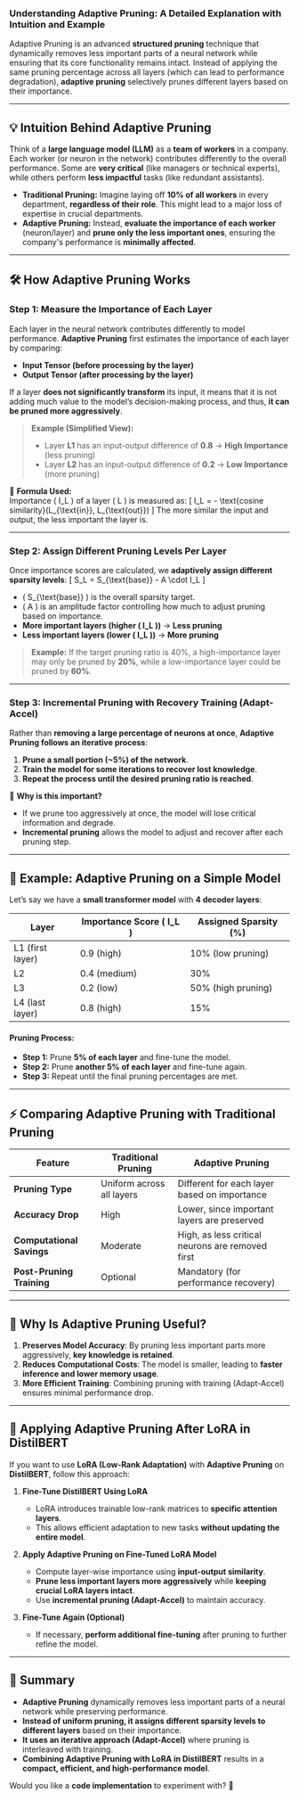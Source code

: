 ### **Understanding Adaptive Pruning: A Detailed Explanation with Intuition and Example**

Adaptive Pruning is an advanced **structured pruning** technique that dynamically removes less important parts of a neural network while ensuring that its core functionality remains intact. Instead of applying the same pruning percentage across all layers (which can lead to performance degradation), **adaptive pruning** selectively prunes different layers based on their importance.

---

## **💡 Intuition Behind Adaptive Pruning**
Think of a **large language model (LLM)** as a **team of workers** in a company. Each worker (or neuron in the network) contributes differently to the overall performance. Some are **very critical** (like managers or technical experts), while others perform **less impactful** tasks (like redundant assistants).

- **Traditional Pruning:** Imagine laying off **10% of all workers** in every department, **regardless of their role**. This might lead to a major loss of expertise in crucial departments.
- **Adaptive Pruning:** Instead, **evaluate the importance of each worker** (neuron/layer) and **prune only the less important ones**, ensuring the company's performance is **minimally affected**.

---

## **🛠️ How Adaptive Pruning Works**
### **Step 1: Measure the Importance of Each Layer**
Each layer in the neural network contributes differently to model performance. **Adaptive Pruning** first estimates the importance of each layer by comparing:
- **Input Tensor (before processing by the layer)**
- **Output Tensor (after processing by the layer)**

If a layer **does not significantly transform** its input, it means that it is not adding much value to the model’s decision-making process, and thus, **it can be pruned more aggressively**.

> **Example (Simplified View):**
> - Layer **L1** has an input-output difference of **0.8** → **High Importance** (less pruning)
> - Layer **L2** has an input-output difference of **0.2** → **Low Importance** (more pruning)

🔹 **Formula Used:**  
Importance \( I_L \) of a layer \( L \) is measured as:
\[
I_L = - \text{cosine similarity}(L_{\text{in}}, L_{\text{out}})
\]
The more similar the input and output, the less important the layer is.

---

### **Step 2: Assign Different Pruning Levels Per Layer**
Once importance scores are calculated, we **adaptively assign different sparsity levels**:
\[
S_L = S_{\text{base}} - A \cdot I_L
\]
- \( S_{\text{base}} \) is the overall sparsity target.
- \( A \) is an amplitude factor controlling how much to adjust pruning based on importance.
- **More important layers (higher \( I_L \))** → **Less pruning**
- **Less important layers (lower \( I_L \))** → **More pruning**

> **Example:** If the target pruning ratio is 40%, a high-importance layer may only be pruned by **20%**, while a low-importance layer could be pruned by **60%**.

---

### **Step 3: Incremental Pruning with Recovery Training (Adapt-Accel)**
Rather than **removing a large percentage of neurons at once**, **Adaptive Pruning follows an iterative process**:
1. **Prune a small portion (~5%) of the network**.
2. **Train the model for some iterations to recover lost knowledge**.
3. **Repeat the process until the desired pruning ratio is reached**.

🔹 **Why is this important?**
- If we prune too aggressively at once, the model will lose critical information and degrade.
- **Incremental pruning** allows the model to adjust and recover after each pruning step.

---

## **📌 Example: Adaptive Pruning on a Simple Model**
Let’s say we have a **small transformer model** with **4 decoder layers**:

| Layer | Importance Score \( I_L \) | Assigned Sparsity (%) |
|--------|------------------|--------------------|
| L1 (first layer) | 0.9 (high) | 10% (low pruning) |
| L2 | 0.4 (medium) | 30% |
| L3 | 0.2 (low) | 50% (high pruning) |
| L4 (last layer) | 0.8 (high) | 15% |

#### **Pruning Process:**
- **Step 1:** Prune **5% of each layer** and fine-tune the model.
- **Step 2:** Prune **another 5% of each layer** and fine-tune again.
- **Step 3:** Repeat until the final pruning percentages are met.

---

## **⚡ Comparing Adaptive Pruning with Traditional Pruning**
| Feature | Traditional Pruning | Adaptive Pruning |
|---------|-----------------|-----------------|
| **Pruning Type** | Uniform across all layers | Different for each layer based on importance |
| **Accuracy Drop** | High | Lower, since important layers are preserved |
| **Computational Savings** | Moderate | High, as less critical neurons are removed first |
| **Post-Pruning Training** | Optional | Mandatory (for performance recovery) |

---

## **🚀 Why Is Adaptive Pruning Useful?**
1. **Preserves Model Accuracy**: By pruning less important parts more aggressively, **key knowledge is retained**.
2. **Reduces Computational Costs**: The model is smaller, leading to **faster inference and lower memory usage**.
3. **More Efficient Training**: Combining pruning with training (Adapt-Accel) ensures minimal performance drop.

---

## **🔗 Applying Adaptive Pruning After LoRA in DistilBERT**
If you want to use **LoRA (Low-Rank Adaptation)** with **Adaptive Pruning** on **DistilBERT**, follow this approach:

1. **Fine-Tune DistilBERT Using LoRA**
   - LoRA introduces trainable low-rank matrices to **specific attention layers**.
   - This allows efficient adaptation to new tasks **without updating the entire model**.

2. **Apply Adaptive Pruning on Fine-Tuned LoRA Model**
   - Compute layer-wise importance using **input-output similarity**.
   - **Prune less important layers more aggressively** while **keeping crucial LoRA layers intact**.
   - Use **incremental pruning (Adapt-Accel)** to maintain accuracy.

3. **Fine-Tune Again (Optional)**
   - If necessary, **perform additional fine-tuning** after pruning to further refine the model.

---

## **📝 Summary**
- **Adaptive Pruning** dynamically removes less important parts of a neural network while preserving performance.
- **Instead of uniform pruning, it assigns different sparsity levels to different layers** based on their importance.
- **It uses an iterative approach (Adapt-Accel)** where pruning is interleaved with training.
- **Combining Adaptive Pruning with LoRA in DistilBERT** results in a **compact, efficient, and high-performance model**.

Would you like a **code implementation** to experiment with? 🚀